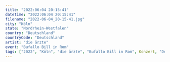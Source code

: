 ```yaml
---
title: "2022:06:04 20:15:41"
datetime: "2022:06:04 20:15:41"
filename: "2022-06-04_20-15-41.jpg"
city: "Köln"
state: "Nordrhein-Westfalen"
country: "Deutschland"
countryCode: "Deutschland"
artist: "die ärzte"
event: "Bufallo Bill in Rom"
tags: ["2022", "Köln", "die ärzte", "Bufallo Bill in Rom", Konzert, "Deutschland"]
---
```

